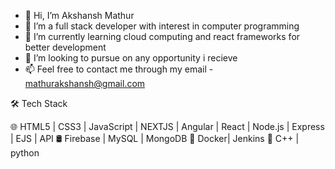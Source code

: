- 👋 Hi, I’m Akshansh Mathur
- 👀 I’m a full stack developer with interest in computer programming
- 🌱 I’m currently learning cloud computing and react frameworks for better development
- 💞️ I’m looking to pursue on any opportunity i recieve
- 📫 Feel free to contact me through my email - mathurakshansh@gmail.com


🛠 Tech Stack

🌐   HTML5 | CSS3 | JavaScript | NEXTJS | Angular | React | Node.js | Express | EJS | API
🛢   Firebase | MySQL | MongoDB
🚓   Docker| Jenkins
📄   C++ | python 

<!---
akshansh177/akshansh177 is a ✨ special ✨ repository because its `README.md` (this file) appears on your GitHub profile.
You can click the Preview link to take a look at your changes.
--->
